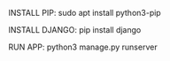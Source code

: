 INSTALL PIP:
sudo apt install python3-pip

INSTALL DJANGO:
pip install django

RUN APP:
python3 manage.py runserver
